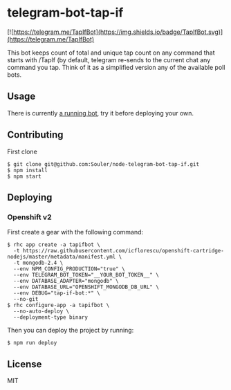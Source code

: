 # telegram-bot-tap-if
[![https://telegram.me/TapIfBot](https://img.shields.io/badge/TapIfBot.svg)](https://telegram.me/TapIfBot)

This bot keeps count of total and unique tap count on any command that starts
with /TapIf (by default, telegram re-sends to the current chat any command you
tap. Think of it as a simplified version any of the available poll bots.

## Usage
There is currently [a running bot](https://telegram.me/TapIfBot), try it before deploying your own.

## Contributing
First clone 
```
$ git clone git@github.com:Souler/node-telegram-bot-tap-if.git
$ npm install
$ npm start
```

## Deploying

### Openshift v2
First create a gear with the following command:
```
$ rhc app create -a tapifbot \
  -t https://raw.githubusercontent.com/icflorescu/openshift-cartridge-nodejs/master/metadata/manifest.yml \
  -t mongodb-2.4 \
  --env NPM_CONFIG_PRODUCTION="true" \
  --env TELEGRAM_BOT_TOKEN="__YOUR_BOT_TOKEN__" \
  --env DATABASE_ADAPTER="mongodb" \
  --env DATABASE_URL="OPENSHIFT_MONGODB_DB_URL" \
  --env DEBUG="tap-if-bot:*" \
  --no-git
$ rhc configure-app -a tapifbot \
  --no-auto-deploy \
  --deployment-type binary
```

Then you can deploy the project by running:
```
$ npm run deploy
```

## License
MIT